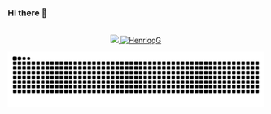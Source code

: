 ### Hi there 👋
<br>

<div align="center">

  <a href="https://github.com/HenriqqG/">
    <img src="https://github-readme-stats.vercel.app/api?username=HenriqqG&include_all_commits=true&count_private=true&show_icons=true&line_height=20&title_color=7A7ADB&icon_color=2234AE&text_color=D3D3D3&bg_color=0,000000,130F40" width="450"/>
    <img src="https://github-readme-stats.vercel.app/api/top-langs?username=HenriqqG&show_icons=true&locale=en&layout=compact&line_height=20&title_color=7A7ADB&icon_color=2234AE&text_color=D3D3D3&bg_color=0,000000,130F40" width="375"  alt="HenriqqG"/>
  </a>
  
  ![Snake animation](https://github.com/HenriqqG/HenriqqG/blob/output/github-contribution-grid-snake.svg)
  
</div>

<!--
**HenriqqG/HenriqqG** is a ✨ _special_ ✨ repository because its `README.md` (this file) appears on your GitHub profile.

Here are some ideas to get you started:

- 🔭 I’m currently working on ...
- 🌱 I’m currently learning ...
- 👯 I’m looking to collaborate on ...
- 🤔 I’m looking for help with ...
- 💬 Ask me about ...
- 📫 How to reach me: ...
- 😄 Pronouns: ...
- ⚡ Fun fact: ...
-->
